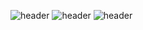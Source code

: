 ![header](https://capsule-render.vercel.app/api?text=안녕하세요!)
![header](https://capsule-render.vercel.app/api?type=slice?text=안녕하세요!)
![header](https://capsule-render.vercel.app/api?text=안녕하세요!!)

